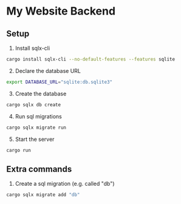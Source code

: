 # My Website Backend

## Setup

1. Install sqlx-cli

```bash
cargo install sqlx-cli --no-default-features --features sqlite
```

2. Declare the database URL

```bash
export DATABASE_URL="sqlite:db.sqlite3"
```

3. Create the database

```bash
cargo sqlx db create
```

4. Run sql migrations

```bash
cargo sqlx migrate run
```

5. Start the server

```bash
cargo run
```

## Extra commands

1. Create a sql migration (e.g. called "db")

```bash
cargo sqlx migrate add "db"
```
